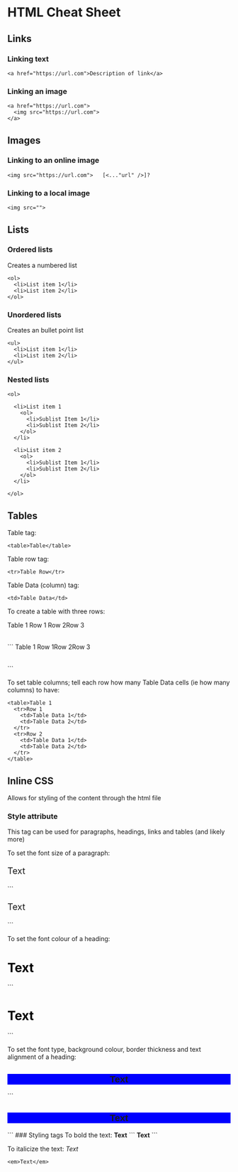 # HTML Cheat Sheet

## Links

### Linking text
```
<a href="https://url.com">Description of link</a>
```

### Linking an image
```
<a href="https://url.com">
  <img src="https://url.com">
</a>
```

## Images

### Linking to an online image
```
<img src="https://url.com">   [<..."url" />]?
```

### Linking to a local image
```
<img src="">
```

## Lists

### Ordered lists
Creates a numbered list

```
<ol>
  <li>List item 1</li>
  <li>List item 2</li>
</ol>
```

### Unordered lists
Creates an bullet point list

```
<ul>
  <li>List item 1</li>
  <li>List item 2</li>
</ul>
```

### Nested lists

```
<ol>

  <li>List item 1
    <ol>
      <li>Sublist Item 1</li>
      <li>Sublist Item 2</li>
    </ol>
  </li>

  <li>List item 2
    <ol>
      <li>Sublist Item 1</li>
      <li>Sublist Item 2</li>
    </ol>
  </li>

</ol>
```

## Tables

Table tag:
```
<table>Table</table>
```

Table row tag:
```
<tr>Table Row</tr>
```

Table Data (column) tag:
```
<td>Table Data</td>
```

To create a table with three rows:
<table>Table 1
  <tr>Row 1
  </tr>
  <tr>Row 2</tr>
  <tr>Row 3</tr>
</table>
```
<table>Table 1
  <tr>Row 1</tr>
  <tr>Row 2</tr>
  <tr>Row 3</tr>
</table>
```

To set table columns; tell each row how many Table Data cells (ie how many columns) to have:
```
<table>Table 1
  <tr>Row 1
    <td>Table Data 1</td>
    <td>Table Data 2</td>
  </tr>
  <tr>Row 2
    <td>Table Data 1</td>
    <td>Table Data 2</td>
  </tr>
</table>
```
###

## Inline CSS
Allows for styling of the content through the html file

### Style attribute
This tag can be used for paragraphs, headings, links and tables (and likely more)

To set the font size of a paragraph:
<p style="font-size: 20px">Text</p>
```
<p style="font-size: 20px">Text</p>
```

To set the font colour of a heading:
<h1 style="color: black">Text</h1>
```
<h1 style="color: black">Text</h1>
```

To set the font type, background colour, border thickness and text alignment of a heading:
<h2 style="font-family: Arial; background-color: blue; border: 1px; text-align: center">Text</h2>
```
<h2 style="font-family: Arial; background-color: blue; border: 1px; text-align: center">Text</h2>
```
### Styling tags
To bold the text:
<strong>Text</strong>
```
<strong>Text</strong>
```

To italicize the text:
<em>Text</em>
```
<em>Text</em>
```
